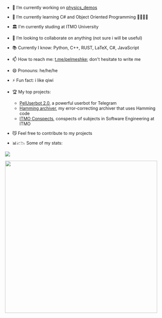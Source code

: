 - 🔭 I’m currently working on [physics_demos](https://github.com/pelmesh619/physics_demos)
- 🌱 I’m currently learning C# and Object Oriented Programming 🌯🌯🌯🌯
- 🏛️ I'm currently studing at ITMO University
- 👯 I’m looking to collaborate on anything (not sure i will be useful)
- 📚 Currently I know: Python, C++, RUST, LaTeX, C#, JavaScript
- 📫 How to reach me: [t.me/pelmeshke](https://t.me/pelmeshke); don't hesitate to write me
- 😄 Pronouns: he/he/he
- ⚡ Fun fact: i like qiwi

- 🏆 My top projects:

  * [PelUserbot 2.0](https://github.com/pelmesh619/PelUserbot-2.0), a powerful userbot for Telegram
  * [Hamming archiver](https://github.com/pelmesh619/my_archiver), my error-correcting archiver that uses Hamming code
  * [ITMO Conspects](https://github.com/pelmesh619/itmo_conspects), conspects of subjects in Software Engineering at ITMO

- 😼 Feel free to contribute to my projects

- 📊📈📉 Some of my stats:

<a href="https://wakatime.com"><img src="https://wakatime.com/share/@07cfd484-7ada-46d4-9b0a-1ca1a8a3fcf9/e7deb223-b0a5-4ccd-9c8f-05505a2883b9.png"/></a>

<a href="https://wakatime.com"><img src="https://wakatime.com/share/@07cfd484-7ada-46d4-9b0a-1ca1a8a3fcf9/bed695cd-aad6-410f-8e36-5bdb22c1e59b.png" width="500px"/></a>
